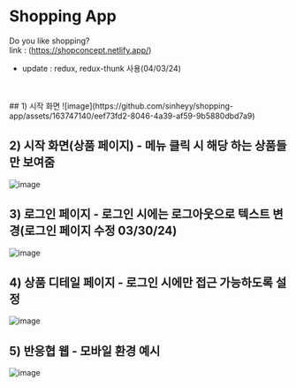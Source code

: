 # Shopping App
Do you like shopping?    
link : (https://shopconcept.netlify.app/)  
+ update : redux, redux-thunk 사용(04/03/24)
<br/>
<br/>
## 1) 시작 화면
![image](https://github.com/sinheyy/shopping-app/assets/163747140/eef73fd2-8046-4a39-af59-9b5880dbd7a9)

## 2) 시작 화면(상품 페이지) - 메뉴 클릭 시 해당 하는 상품들만 보여줌
![image](https://github.com/sinheyy/shopping-app/assets/163747140/40167c71-f97b-4efa-b1ff-a72cc327f185)

## 3) 로그인 페이지 - 로그인 시에는 로그아웃으로 텍스트 변경(로그인 페이지 수정 03/30/24)
![image](https://github.com/sinheyy/shopping-app/assets/163747140/0cca9a0c-cb32-402c-88b6-de6a5711d973)

## 4) 상품 디테일 페이지 - 로그인 시에만 접근 가능하도록 설정
![image](https://github.com/sinheyy/shopping-app/assets/163747140/bf4ea243-3231-46b7-9411-9a36f35df87c)

## 5) 반응협 웹 - 모바일 환경 예시
![image](https://github.com/sinheyy/shopping-app/assets/163747140/bed9c31b-4db0-40ca-89c8-4f96609fbdec)
